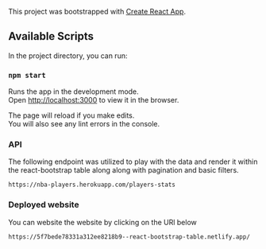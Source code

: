This project was bootstrapped with [Create React App](https://github.com/facebook/create-react-app).

## Available Scripts

In the project directory, you can run:

### `npm start`

Runs the app in the development mode.<br />
Open [http://localhost:3000](http://localhost:3000) to view it in the browser.

The page will reload if you make edits.<br />
You will also see any lint errors in the console.

### API

The following endpoint was utilized to play with the data and render it within the react-bootstrap table along along with pagination and basic filters.<br />

```
https://nba-players.herokuapp.com/players-stats
```

### Deployed website

You can website the website by clicking on the URl below

```
https://5f7bede78331a312ee8218b9--react-bootstrap-table.netlify.app/
```
